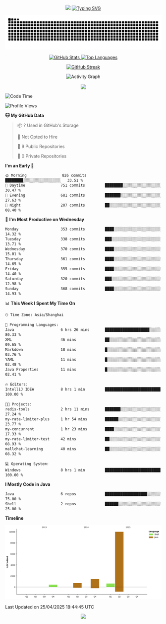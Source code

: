 <!-- -->

<p align="center">
<img src="https://capsule-render.vercel.app/api?type=waving&color=timeGradient&height=300&&section=header&text=HI%20THEME!&fontSize=90&fontAlign=50&fontAlignY=30&desc=I%20am%20AlfonsoKevin!&descAlign=50&descSize=30&descAlignY=60&animation=twinkling" />
    <a align="center" href="https://www.kaijavademo.top/"><img src="https://readme-typing-svg.demolab.com?font=Fira+Code&center=true&pause=1000&width=435&lines=Welcome+to+my+GitHub+profile+page!;%E6%AC%A2%E8%BF%8E%E6%9D%A5%E5%88%B0%E6%88%91%E7%9A%84GitHub%E4%B8%BB%E9%A1%B5%EF%BC%81" alt="Typing SVG" height=200 /> </a>
</p>
 <p align="center"><img src="https://raw.githubusercontent.com/AlfonsoKevin/AlfonsoKevin/output/github-contribution-grid-snake.svg"></p>

</p>


<p align="center" >
  <a href="https://github.com/AlfonsoKevin">  
    <img src="https://github-readme-stats.vercel.app/api/?username=AlfonsoKevin&layout=compact&border_radius=20" width="400"  alt="GitHub Stats" />
  </a>
  <a href="https://www.kaijavademo.top/">
    <img src="https://github-readme-stats.vercel.app/api/top-langs/?username=AlfonsoKevin&layout=compact&border_radius=20" width=400 alt="Top Languages"/>
  </a>
</p>


<p align="center">
    <a href="https://github.com/AlfonsoKevin">
    <img src="https://streak-stats.demolab.com?user=AlfonsoKevin&theme=transparent&hide_border=false%C2%A0%C2%A0%E5%81%87&short_numbers=false%C2%A0%C2%A0%E5%81%87&card_width=595&card_height=234" height="400"  alt="GitHub Streak" />
    </a>
</p>



<p align="center">
    <img width="800" src="https://github-readme-activity-graph.vercel.app/graph?username=AlfonsoKevin&theme=github-compact&hide_border=true&area=true&from=2024-06-01&to=2024-12-31&grid=false&custom_title=Activity%20Graph" alt="Activity Graph" title="Activity Graph" />
</p> 




<p align="center">
	<img align="center" src="https://skillicons.dev/icons?i=idea,java,mysql,redis,spring,rocket,html,css,js,react,linux,py,c,clion,docker,md,stackoverflow&theme=light" />    
</p>


<!--START_SECTION:waka-->
![Code Time](http://img.shields.io/badge/Code%20Time-83%20hrs%2028%20mins-blue)

![Profile Views](http://img.shields.io/badge/Profile%20Views-1-blue)

**🐱 My GitHub Data** 

> 📦 ? Used in GitHub's Storage 
 > 
> 🚫 Not Opted to Hire
 > 
> 📜 9 Public Repositories 
 > 
> 🔑 0 Private Repositories 
 > 
**I'm an Early 🐤** 

```text
🌞 Morning                826 commits         ████████░░░░░░░░░░░░░░░░░   33.51 % 
🌆 Daytime                751 commits         ████████░░░░░░░░░░░░░░░░░   30.47 % 
🌃 Evening                681 commits         ███████░░░░░░░░░░░░░░░░░░   27.63 % 
🌙 Night                  207 commits         ██░░░░░░░░░░░░░░░░░░░░░░░   08.40 % 
```
📅 **I'm Most Productive on Wednesday** 

```text
Monday                   353 commits         ████░░░░░░░░░░░░░░░░░░░░░   14.32 % 
Tuesday                  338 commits         ███░░░░░░░░░░░░░░░░░░░░░░   13.71 % 
Wednesday                370 commits         ████░░░░░░░░░░░░░░░░░░░░░   15.01 % 
Thursday                 361 commits         ████░░░░░░░░░░░░░░░░░░░░░   14.65 % 
Friday                   355 commits         ████░░░░░░░░░░░░░░░░░░░░░   14.40 % 
Saturday                 320 commits         ███░░░░░░░░░░░░░░░░░░░░░░   12.98 % 
Sunday                   368 commits         ████░░░░░░░░░░░░░░░░░░░░░   14.93 % 
```


📊 **This Week I Spent My Time On** 

```text
🕑︎ Time Zone: Asia/Shanghai

💬 Programming Languages: 
Java                     6 hrs 26 mins       ████████████████████░░░░░   80.33 % 
XML                      46 mins             ██░░░░░░░░░░░░░░░░░░░░░░░   09.65 % 
Markdown                 18 mins             █░░░░░░░░░░░░░░░░░░░░░░░░   03.76 % 
YAML                     11 mins             █░░░░░░░░░░░░░░░░░░░░░░░░   02.48 % 
Java Properties          11 mins             █░░░░░░░░░░░░░░░░░░░░░░░░   02.41 % 

🔥 Editors: 
IntelliJ IDEA            8 hrs 1 min         █████████████████████████   100.00 % 

🐱‍💻 Projects: 
redis-tools              2 hrs 11 mins       ███████░░░░░░░░░░░░░░░░░░   27.24 % 
my-rate-limiter-plus     1 hr 54 mins        ██████░░░░░░░░░░░░░░░░░░░   23.77 % 
my-concurrent            1 hr 23 mins        ████░░░░░░░░░░░░░░░░░░░░░   17.33 % 
my-rate-limiter-test     42 mins             ██░░░░░░░░░░░░░░░░░░░░░░░   08.93 % 
mallchat-learning        40 mins             ██░░░░░░░░░░░░░░░░░░░░░░░   08.32 % 

💻 Operating System: 
Windows                  8 hrs 1 min         █████████████████████████   100.00 % 
```

**I Mostly Code in Java** 

```text
Java                     6 repos             ███████████████████░░░░░░   75.00 % 
Shell                    2 repos             ██████░░░░░░░░░░░░░░░░░░░   25.00 % 
```



**Timeline**

![Lines of Code chart](https://raw.githubusercontent.com/AlfonsoKevin/AlfonsoKevin/main/assets/bar_graph.png)


 Last Updated on 25/04/2025 18:44:45 UTC
<!--END_SECTION:waka-->

<p align="center">
    <a href="https://github.com/AlfonsoKevin"></a><img src="https://img.shields.io/badge/GitHub-grey?logo=github" />
</p>
